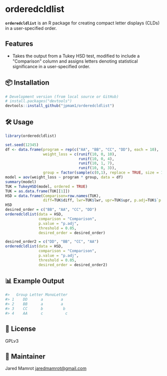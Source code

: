 
# orderedcldlist

**`orderedcldlist`** is an R package for creating compact letter displays (CLDs) in a user-specified order.

## Features

- Takes the output from a Tukey HSD test, modified to include a "Comparison" column and assigns letters denoting statistical significance in a user-specified order.

## 📦 Installation

``` r
# Development version (from local source or GitHub)
# install.packages("devtools")
devtools::install_github("jpmam1/orderedcldlist")
```

## 🛠️ Usage

``` r
library(orderedcldlist)

set.seed(12345)
df <- data.frame(program = rep(c("AA", "BB", "CC", "DD"), each = 10),
                 weight_loss = c(runif(10, 0, 10),
                                 runif(10, 0, 4),
                                 runif(10, 1, 7),
                                 runif(10, 0, 3)),
                 group = factor(sample(c(0,1), replace = TRUE, size = 10)))
model = aov(weight_loss ~ program * group, data = df)
summary(model)
TUK = TukeyHSD(model, ordered = TRUE)
TUK = as.data.frame(TUK[[1]])
HSD = data.frame(Comparison=row.names(TUK),
                 diff=TUK$diff, lwr=TUK$lwr, upr=TUK$upr, p.adj=TUK$`p adj`)
HSD
desired_order = c("BB", "AA", "CC", "DD")
orderedcldlist(data = HSD,
               comparison = "Comparison",
               p.value = "p.adj",
               threshold = 0.05,
               desired_order = desired_order)

desired_order2 = c("DD", "BB", "CC", "AA")
orderedcldlist(data = HSD,
               comparison = "Comparison",
               p.value = "p.adj",
               threshold = 0.05,
               desired_order = desired_order2)
```

## 📊 Example Output

``` r
#>   Group Letter MonoLetter
#> 1    DD      a        a  
#> 2    BB      a        a  
#> 3    CC      b         b 
#> 4    AA      c          c
```

## 📄 License

GPLv3

## 🔧 Maintainer
Jared Mamrot <jaredmamrot@gmail.com>
